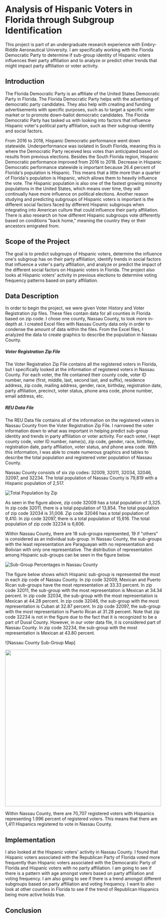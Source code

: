 # Analysis of Hispanic Voters in Florida through Subgroup Identification

This project is part of an undergraduate research experience with Embry-Riddle Aeronautical University. I am specifically working with the Florida Democratic Party to determine if sub-group identity of Hispanic voters influences their party affiliation and to analyze or predict other trends that might impact party affiliation or voter activity. 

## Introduction

The Florida Democratic Party is an affiliate of the United States Democratic Party in Florida. The Florida Democratic Party helps with the advertising of democratic party candidates. They also help with creating and funding advertisements with specific purposes, such as to target a specific voter market or to promote down-ballot democratic candidates. The Florida Democratic Party has tasked us with looking into factors that influence Hispanic voter's political party affiliation, such as their subgroup identity and social factors.

From 2016 to 2018, Hispanic Democratic performance went down statewide. Underperformance was isolated in South Florida, meaning this is where the Democratic Party received less votes than anticipated based on results from previous elections. Besides the South Florida region, Hispanic Democratic performance improved from 2016 to 2018. Decrease in Hispanic Democratic performance statewide is important because 26.4 percent of Florida's population is Hispanic. This means that a little more than a quarter of Florida's population is Hispanic, which allows them to heavily influence the vote. The Hispanic population is also one of the fastest growing minority populations in the United States, which means over time, they will continually have more influence on political elections. Another reason studying and predicting subgroups of Hispanic voters is important is the different social factors faced by different Hispanic subgroups when integrating into American culture that could influence their party affiliation. There is also research on how different Hispanic subgroups vote differently based on conditions "back home," meaning the country they or their ancestors emigrated from.

## Scope of the Project 

The goal is to predict subgroups of Hispanic voters, determine the influence one's subgroup has on their party affiliation, identify trends in social factors that influence a voter's party affiliation, and analyze or predict the impact of the different social factors on Hispanic voters in Florida. The project also looks at Hispanic voters' activity in previous elections to determine voting frequency patterns based on party affiliation.

## Data Description

In order to begin the project, we were given Voter History and Voter Registration zip files. These files contain data for all counties in Florida based on zip code. I chose one county, Nassau County, to look more in-depth at. I created Excel files with Nassau County data only in order to condense the amount of data within the files. From the Excel files, I analyzed the data to create graphics to describe the population in Nassau County. 

##### Voter Registration Zip File 

The Voter Registration Zip File contains all the registered voters in Florida, but I specifically looked at the information of registered voters in Nassau County. For each voter, the file contained their county code, voter ID number, name (first, middle, last, second last, and suffix), residence address, zip code, mailing address, gender, race, birthday, registration date, party affiliation, precinct, voter status, phone area code, phone number, email address, etc. 

##### REU Data File 

The REU Data file contains all of the information on the registered voters in Nassau County from the Voter Registration Zip File. I narrowed the voter information down to what was important in helping predict sub-group identity and trends in party affiliation or voter activity. For each voter, I kept county code, voter ID number, name(s), zip code, gender, race, birthday, registration date, party affiliation, voter status, and phone area code. With this information, I was able to create numerous graphics and tables to describe the total population and registered voter population of Nassau County.

Nassau County consists of six zip codes: 32009, 32011, 32034, 32046, 32097, and 32234. The total population of Nassau County is 79,819 with a Hispanic population of 2,517.

![Total Population by Zip](https://user-images.githubusercontent.com/86391094/124338997-f2bd9000-db78-11eb-8a1d-2b840050e786.png)

As seen in the figure above, zip code 32009 has a total population of 3,325. In zip code 32011, there is a total population of 13,854. The total population of zip code 32034 is 31,008. Zip code 32046 has a total population of 9,410. In zip code 32097, there is a total population of 15,616. The total population of zip code 32234 is 6,606.

Within Nassau County, there are 18 sub-groups represented, 19 if "others" is considered as an individual sub-group. In Nassau County, the sub-groups with the least representation are Paraguayan with no representation and Bolivian with only one representative. The distribution of representation among Hispanic sub-groups can be seen in the figure below.

![Sub-Group Percentages in Nassau County](https://user-images.githubusercontent.com/86391094/124339130-1c2aeb80-db7a-11eb-852e-f262f0db8a27.png)

The figure below shows which Hispanic sub-group is represented the most in each zip code of Nassau County. In zip code 32009, Mexican and Puerto Rican sub-groups have the most representation at 33.33 percent. In zip code 32011, the sub-group with the most representation is Mexican at 34.34 percent. In zip code 32034, the sub-group with the most representation is Mexican at 44.28 percent. In zip code 32046, the sub-group with the most representation is Cuban at 32.87 percent. In zip code 32097, the sub-group with the most representation is Puerto Rican at 31.28 percent. Note that zip code 32234 is not in the figure due to the fact that it is recognized to be a part of Duval County. However, in our voter data file, it is considered part of Nassau County. In zip code 32234, the sub-group with the most representation is Mexican at 43.80 percent.

![Nassau County Sub-Group Map]

<img src="https://user-images.githubusercontent.com/86391094/124339224-f520e980-db7a-11eb-80bf-dd07862e4b73.png" width="500" height="500" />

Within Nassau County, there are 70,707 registered voters with Hispanics representing 1.996 percent of registered voters. This means that there are 1,411 Hispanics registered to vote in Nassau County.

## Implementation

I also looked at the Hispanic voters' activity in Nassau County. I found that Hispanic voters associated with the Republican Party of Florida voted more frequently than Hispanic voters associated with the Democaratic Party of Florida and Hispanic voters with no party affiliation. I am going to see if there is a pattern with age amongst voters based on party affiliation and voting frequency. I am also going to see if there is a trend amongst different subgroups based on party affiliation and voting frequency. I want to also look at other counties in Florida to see if the trend of Republican Hispanics being more active holds true. 

## Conclusion
